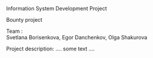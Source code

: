 Information System Development Project 

Bounty project

Team :	
 Svetlana Borisenkova,
 Egor Danchenkov,
 Olga Shakurova

Project description:
....
some text
....


